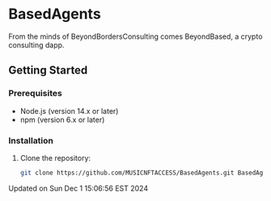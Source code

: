 # BasedAgents

From the minds of BeyondBordersConsulting comes BeyondBased, a crypto consulting dapp.

## Getting Started

### Prerequisites

- Node.js (version 14.x or later)
- npm (version 6.x or later)

### Installation

1. Clone the repository:
   ```sh
   git clone https://github.com/MUSICNFTACCESS/BasedAgents.git BasedAgentsNewUpdated on Sun Dec  1 15:00:01 EST 2024
Updated on Sun Dec  1 15:06:56 EST 2024
